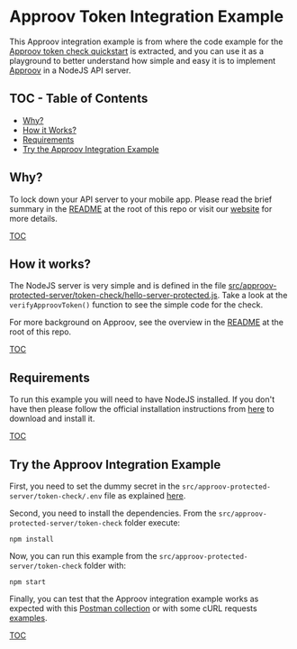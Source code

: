# Approov Token Integration Example

This Approov integration example is from where the code example for the [Approov token check quickstart](/docs/APPROOV_TOKEN_QUICKSTART.md) is extracted, and you can use it as a playground to better understand how simple and easy it is to implement [Approov](https://approov.io) in a NodeJS API server.

## TOC - Table of Contents

* [Why?](#why)
* [How it Works?](#how-it-works)
* [Requirements](#requirements)
* [Try the Approov Integration Example](#try-the-approov-integration-example)


## Why?

To lock down your API server to your mobile app. Please read the brief summary in the [README](/README.md#why) at the root of this repo or visit our [website](https://approov.io/product.html) for more details.

[TOC](#toc---table-of-contents)


## How it works?

The NodeJS server is very simple and is defined in the file [src/approov-protected-server/token-check/hello-server-protected.js](src/approov-protected-server/token-check/hello-server-protected.js). Take a look at the `verifyApproovToken()` function to see the simple code for the check.

For more background on Approov, see the overview in the [README](/README.md#how-it-works) at the root of this repo.

[TOC](#toc---table-of-contents)


## Requirements

To run this example you will need to have NodeJS installed. If you don't have then please follow the official installation instructions from [here](https://nodejs.org/en/download/) to download and install it.

[TOC](#toc---table-of-contents)


## Try the Approov Integration Example

First, you need to set the dummy secret in the `src/approov-protected-server/token-check/.env` file as explained [here](/README.md#the-dummy-secret).

Second, you need to install the dependencies. From the `src/approov-protected-server/token-check` folder execute:

```text
npm install
```

Now, you can run this example from the `src/approov-protected-server/token-check` folder with:

```text
npm start
```

Finally, you can test that the Approov integration example works as expected with this [Postman collection](/README.md#testing-with-postman) or with some cURL requests [examples](/README.md#testing-with-curl).

[TOC](#toc---table-of-contents)
